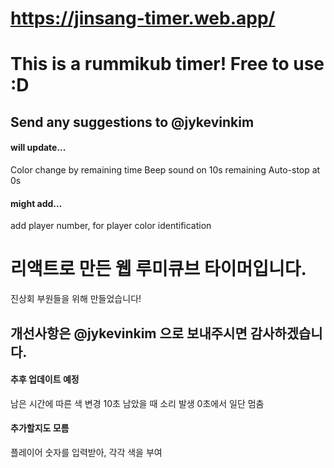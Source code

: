 # https://jinsang-timer.web.app/

# This is a rummikub timer! Free to use :D

## Send any suggestions to @jykevinkim

#### will update...

Color change by remaining time
Beep sound on 10s remaining
Auto-stop at 0s

#### might add...

add player number, for player color identification

# 리액트로 만든 웹 루미큐브 타이머입니다.

진상회 부원들을 위해 만들었습니다!

## 개선사항은 @jykevinkim 으로 보내주시면 감사하겠습니다.

#### 추후 업데이트 예정

남은 시간에 따른 색 변경
10초 남았을 때 소리 발생
0초에서 일단 멈춤

#### 추가할지도 모름

플레이어 숫자를 입력받아, 각각 색을 부여
